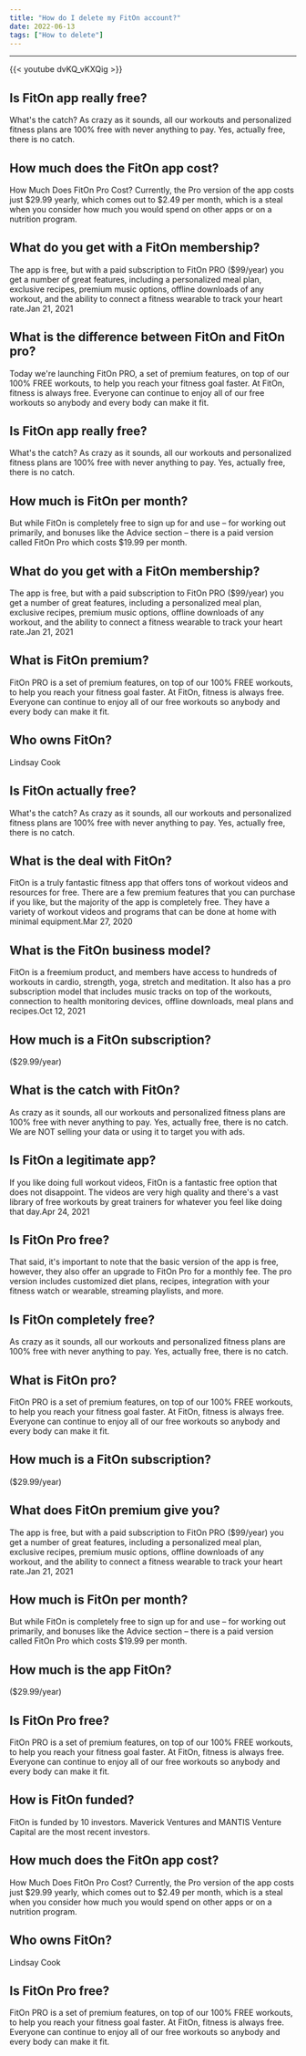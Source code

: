 ```yaml
---
title: "How do I delete my FitOn account?"
date: 2022-06-13
tags: ["How to delete"]
---
```


---
{{< youtube dvKQ_vKXQig >}}
## Is FitOn app really free?
What's the catch? As crazy as it sounds, all our workouts and personalized fitness plans are 100% free with never anything to pay. Yes, actually free, there is no catch.

## How much does the FitOn app cost?
How Much Does FitOn Pro Cost? Currently, the Pro version of the app costs just $29.99 yearly, which comes out to $2.49 per month, which is a steal when you consider how much you would spend on other apps or on a nutrition program.

## What do you get with a FitOn membership?
The app is free, but with a paid subscription to FitOn PRO ($99/year) you get a number of great features, including a personalized meal plan, exclusive recipes, premium music options, offline downloads of any workout, and the ability to connect a fitness wearable to track your heart rate.Jan 21, 2021

## What is the difference between FitOn and FitOn pro?
Today we're launching FitOn PRO, a set of premium features, on top of our 100% FREE workouts, to help you reach your fitness goal faster. At FitOn, fitness is always free. Everyone can continue to enjoy all of our free workouts so anybody and every body can make it fit.

## Is FitOn app really free?
What's the catch? As crazy as it sounds, all our workouts and personalized fitness plans are 100% free with never anything to pay. Yes, actually free, there is no catch.

## How much is FitOn per month?
But while FitOn is completely free to sign up for and use – for working out primarily, and bonuses like the Advice section – there is a paid version called FitOn Pro which costs $19.99 per month.

## What do you get with a FitOn membership?
The app is free, but with a paid subscription to FitOn PRO ($99/year) you get a number of great features, including a personalized meal plan, exclusive recipes, premium music options, offline downloads of any workout, and the ability to connect a fitness wearable to track your heart rate.Jan 21, 2021

## What is FitOn premium?
FitOn PRO is a set of premium features, on top of our 100% FREE workouts, to help you reach your fitness goal faster. At FitOn, fitness is always free. Everyone can continue to enjoy all of our free workouts so anybody and every body can make it fit.

## Who owns FitOn?
Lindsay Cook

## Is FitOn actually free?
What's the catch? As crazy as it sounds, all our workouts and personalized fitness plans are 100% free with never anything to pay. Yes, actually free, there is no catch.

## What is the deal with FitOn?
FitOn is a truly fantastic fitness app that offers tons of workout videos and resources for free. There are a few premium features that you can purchase if you like, but the majority of the app is completely free. They have a variety of workout videos and programs that can be done at home with minimal equipment.Mar 27, 2020

## What is the FitOn business model?
FitOn is a freemium product, and members have access to hundreds of workouts in cardio, strength, yoga, stretch and meditation. It also has a pro subscription model that includes music tracks on top of the workouts, connection to health monitoring devices, offline downloads, meal plans and recipes.Oct 12, 2021

## How much is a FitOn subscription?
($29.99/year)

## What is the catch with FitOn?
As crazy as it sounds, all our workouts and personalized fitness plans are 100% free with never anything to pay. Yes, actually free, there is no catch. We are NOT selling your data or using it to target you with ads.

## Is FitOn a legitimate app?
If you like doing full workout videos, FitOn is a fantastic free option that does not disappoint. The videos are very high quality and there's a vast library of free workouts by great trainers for whatever you feel like doing that day.Apr 24, 2021

## Is FitOn Pro free?
That said, it's important to note that the basic version of the app is free, however, they also offer an upgrade to FitOn Pro for a monthly fee. The pro version includes customized diet plans, recipes, integration with your fitness watch or wearable, streaming playlists, and more.

## Is FitOn completely free?
As crazy as it sounds, all our workouts and personalized fitness plans are 100% free with never anything to pay. Yes, actually free, there is no catch.

## What is FitOn pro?
FitOn PRO is a set of premium features, on top of our 100% FREE workouts, to help you reach your fitness goal faster. At FitOn, fitness is always free. Everyone can continue to enjoy all of our free workouts so anybody and every body can make it fit.

## How much is a FitOn subscription?
($29.99/year)

## What does FitOn premium give you?
The app is free, but with a paid subscription to FitOn PRO ($99/year) you get a number of great features, including a personalized meal plan, exclusive recipes, premium music options, offline downloads of any workout, and the ability to connect a fitness wearable to track your heart rate.Jan 21, 2021

## How much is FitOn per month?
But while FitOn is completely free to sign up for and use – for working out primarily, and bonuses like the Advice section – there is a paid version called FitOn Pro which costs $19.99 per month.

## How much is the app FitOn?
($29.99/year)

## Is FitOn Pro free?
FitOn PRO is a set of premium features, on top of our 100% FREE workouts, to help you reach your fitness goal faster. At FitOn, fitness is always free. Everyone can continue to enjoy all of our free workouts so anybody and every body can make it fit.

## How is FitOn funded?
FitOn is funded by 10 investors. Maverick Ventures and MANTIS Venture Capital are the most recent investors.

## How much does the FitOn app cost?
How Much Does FitOn Pro Cost? Currently, the Pro version of the app costs just $29.99 yearly, which comes out to $2.49 per month, which is a steal when you consider how much you would spend on other apps or on a nutrition program.

## Who owns FitOn?
Lindsay Cook

## Is FitOn Pro free?
FitOn PRO is a set of premium features, on top of our 100% FREE workouts, to help you reach your fitness goal faster. At FitOn, fitness is always free. Everyone can continue to enjoy all of our free workouts so anybody and every body can make it fit.

